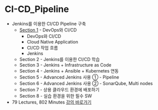 # CI-CD_Pipeline

-   Jenkins를 이용한 CI/CD Pipeline 구축
    -   [Section 1](/Section01/README.md) - DevOps와 CI/CD
        -   DevOps와 CI/CD
        -   Cloud Native Application
        -   CI/CD 작업 흐름
        -   Jenkins
    -   Section 2 - Jenkins를 이용한 CI/CD 학습
    -   Section 3 - Jenkins + Infrastructure as Code
    -   Section 4 - Jenkins + Ansible + Kubernetes 연동
    -   Section 5 - Advanced Jenkins 사용 ① - Pipeline
    -   Section 6 - Advanced Jenkins 사용 ② - SonarQube, Multi nodes
    -   Section 7 - 상용 클라우드 환경에 배포하기
    -   Section 8 - 실습 환경을 위한 필수 SW
-   79 Lectures, 802 Minutes [강의 바로가기](https://www.inflearn.com/course/젠킨스-ci-cd-파이프라인/unit/121917?tab=curriculum)
